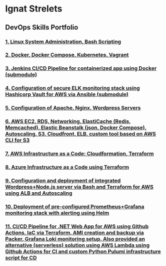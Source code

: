 # Ignat Strelets 
## DevOps Skills Portfolio


### [1. Linux System Administration, Bash Scripting](1.Linux)
### [2. Docker, Docker Compose, Kubernetes, Vagrant](2.Containers-VMs)
### [3. Jenkins CI/CD Pipeline for containerized app using Docker (submodule)](3.Jenkins)
### [4. Configuration of secure ELK monitoring stack using Hashicorp Vault for AWS via Ansible (submodule)](4.Ansible)
### [5. Configuration of Apache, Nginx, Wordpress Servers](5.Extras)
### [6. AWS EC2, RDS, Networking, ElastiCache (Redis, Memcached), Elastic Beanstalk (json, Docker Compose), Autoscaling, S3, Cloudfront, ELB, custom tool based on AWS CLI for S3](6.AWS)
### [7. AWS Infrastructure as a Code: Cloudformation, Terraform](7.Cloudformation-Terraform)
### [8. Azure Infrastructure as a Code using Terraform](8.Azure)
### [9. Configuration and deployment of integrated Wordpress+Node.js server via Bash and Terraform for AWS using ALB and Autoscaling](9.Terraform-Bash)
### [10. Deployment of pre-configured Prometheus+Grafana monitoring stack with alerting using Helm ](10.Monitoring)
### [11. CI/CD Pipeline for .NET Web App for AWS using Github Actions, IaC via Terraform, AMI creation and backup via Packer, Grafana Loki monitoring setup. Also provided an alternative (serverless) solution using AWS Lambda using Github Actions for CI and custom Python Pulumi infrastructure script for CD](11..NET-CI-CD-IaC)
